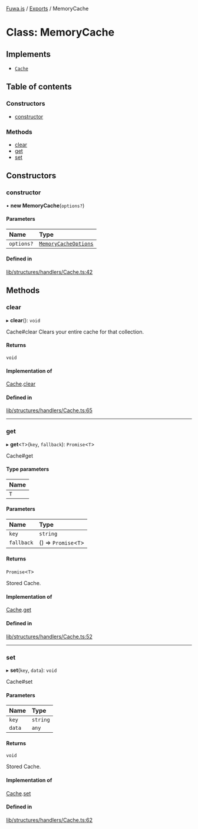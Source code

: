 [Fuwa.js](../README.md) / [Exports](../modules.md) / MemoryCache

# Class: MemoryCache

## Implements

- [`Cache`](../interfaces/Cache.md)

## Table of contents

### Constructors

- [constructor](MemoryCache.md#constructor)

### Methods

- [clear](MemoryCache.md#clear)
- [get](MemoryCache.md#get)
- [set](MemoryCache.md#set)

## Constructors

### constructor

• **new MemoryCache**(`options?`)

#### Parameters

| Name | Type |
| :------ | :------ |
| `options?` | [`MemoryCacheOptions`](../interfaces/MemoryCacheOptions.md) |

#### Defined in

[lib/structures/handlers/Cache.ts:42](https://github.com/fuwajs/fuwa.js/blob/b00913c/src/lib/structures/handlers/Cache.ts#L42)

## Methods

### clear

▸ **clear**(): `void`

Cache#clear
Clears your entire cache for that collection.

#### Returns

`void`

#### Implementation of

[Cache](../interfaces/Cache.md).[clear](../interfaces/Cache.md#clear)

#### Defined in

[lib/structures/handlers/Cache.ts:65](https://github.com/fuwajs/fuwa.js/blob/b00913c/src/lib/structures/handlers/Cache.ts#L65)

___

### get

▸ **get**<`T`\>(`key`, `fallback`): `Promise`<`T`\>

Cache#get

#### Type parameters

| Name |
| :------ |
| `T` |

#### Parameters

| Name | Type |
| :------ | :------ |
| `key` | `string` |
| `fallback` | () => `Promise`<`T`\> |

#### Returns

`Promise`<`T`\>

Stored Cache.

#### Implementation of

[Cache](../interfaces/Cache.md).[get](../interfaces/Cache.md#get)

#### Defined in

[lib/structures/handlers/Cache.ts:52](https://github.com/fuwajs/fuwa.js/blob/b00913c/src/lib/structures/handlers/Cache.ts#L52)

___

### set

▸ **set**(`key`, `data`): `void`

Cache#set

#### Parameters

| Name | Type |
| :------ | :------ |
| `key` | `string` |
| `data` | `any` |

#### Returns

`void`

Stored Cache.

#### Implementation of

[Cache](../interfaces/Cache.md).[set](../interfaces/Cache.md#set)

#### Defined in

[lib/structures/handlers/Cache.ts:62](https://github.com/fuwajs/fuwa.js/blob/b00913c/src/lib/structures/handlers/Cache.ts#L62)
